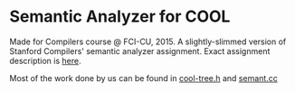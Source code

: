 # Semantic Analyzer for COOL

Made for Compilers course @ FCI-CU, 2015. A slightly-slimmed version of Stanford Compilers' semantic analyzer assignment. Exact assignment description is [here](https://github.com/hossameldeenfci/PA3/blob/master/FCI_2015_Compilers_Assignment_3_SemanticAnalyzer.pdf).

Most of the work done by us can be found in [cool-tree.h](https://github.com/hossameldeenfci/PA3/blob/master/phase3/cool-tree.h) and [semant.cc](https://github.com/hossameldeenfci/PA3/blob/master/phase3/semant.cc)
